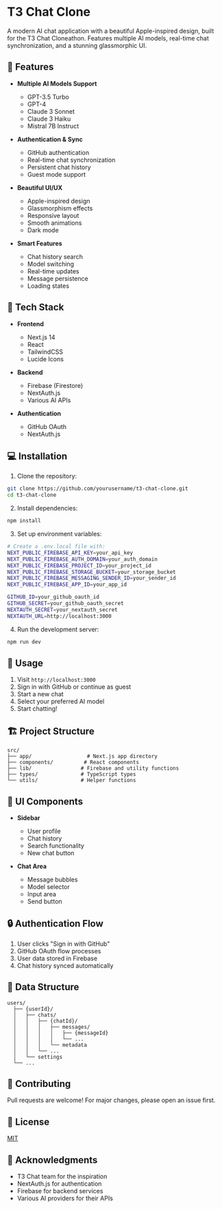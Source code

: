 # T3 Chat Clone

A modern AI chat application with a beautiful Apple-inspired design, built for the T3 Chat Cloneathon. Features multiple AI models, real-time chat synchronization, and a stunning glassmorphic UI.



## 🌟 Features

- **Multiple AI Models Support**
  - GPT-3.5 Turbo
  - GPT-4
  - Claude 3 Sonnet
  - Claude 3 Haiku
  - Mistral 7B Instruct

- **Authentication & Sync**
  - GitHub authentication
  - Real-time chat synchronization
  - Persistent chat history
  - Guest mode support

- **Beautiful UI/UX**
  - Apple-inspired design
  - Glassmorphism effects
  - Responsive layout
  - Smooth animations
  - Dark mode

- **Smart Features**
  - Chat history search
  - Model switching
  - Real-time updates
  - Message persistence
  - Loading states

## 🚀 Tech Stack

- **Frontend**
  - Next.js 14
  - React
  - TailwindCSS
  - Lucide Icons

- **Backend**
  - Firebase (Firestore)
  - NextAuth.js
  - Various AI APIs

- **Authentication**
  - GitHub OAuth
  - NextAuth.js

## 💻 Installation

1. Clone the repository:
```bash
git clone https://github.com/yourusername/t3-chat-clone.git
cd t3-chat-clone
```

2. Install dependencies:
```bash
npm install
```

3. Set up environment variables:
```bash
# Create a .env.local file with:
NEXT_PUBLIC_FIREBASE_API_KEY=your_api_key
NEXT_PUBLIC_FIREBASE_AUTH_DOMAIN=your_auth_domain
NEXT_PUBLIC_FIREBASE_PROJECT_ID=your_project_id
NEXT_PUBLIC_FIREBASE_STORAGE_BUCKET=your_storage_bucket
NEXT_PUBLIC_FIREBASE_MESSAGING_SENDER_ID=your_sender_id
NEXT_PUBLIC_FIREBASE_APP_ID=your_app_id

GITHUB_ID=your_github_oauth_id
GITHUB_SECRET=your_github_oauth_secret
NEXTAUTH_SECRET=your_nextauth_secret
NEXTAUTH_URL=http://localhost:3000
```

4. Run the development server:
```bash
npm run dev
```

## 📱 Usage

1. Visit `http://localhost:3000`
2. Sign in with GitHub or continue as guest
3. Start a new chat
4. Select your preferred AI model
5. Start chatting!

## 🏗️ Project Structure

```
src/
├── app/                  # Next.js app directory
├── components/          # React components
├── lib/                # Firebase and utility functions
├── types/              # TypeScript types
└── utils/              # Helper functions
```

## 🎨 UI Components

- **Sidebar**
  - User profile
  - Chat history
  - Search functionality
  - New chat button

- **Chat Area**
  - Message bubbles
  - Model selector
  - Input area
  - Send button

## 🔒 Authentication Flow

1. User clicks "Sign in with GitHub"
2. GitHub OAuth flow processes
3. User data stored in Firebase
4. Chat history synced automatically

## 💾 Data Structure

```
users/
  ├── {userId}/
  │   ├── chats/
  │   │   ├── {chatId}/
  │   │   │   ├── messages/
  │   │   │   │   ├── {messageId}
  │   │   │   │   └── ...
  │   │   │   └── metadata
  │   │   └── ...
  │   └── settings
  └── ...
```

## 🤝 Contributing

Pull requests are welcome! For major changes, please open an issue first.

## 📝 License

[MIT](https://choosealicense.com/licenses/mit/)

## 🙏 Acknowledgments

- T3 Chat team for the inspiration
- NextAuth.js for authentication
- Firebase for backend services
- Various AI providers for their APIs
